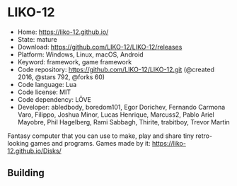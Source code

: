 # LIKO-12

- Home: https://liko-12.github.io/
- State: mature
- Download: https://github.com/LIKO-12/LIKO-12/releases
- Platform: Windows, Linux, macOS, Android
- Keyword: framework, game framework
- Code repository: https://github.com/LIKO-12/LIKO-12.git (@created 2016, @stars 792, @forks 60)
- Code language: Lua
- Code license: MIT
- Code dependency: LÖVE
- Developer: abledbody, boredom101, Egor Dorichev, Fernando Carmona Varo, Filippo, Joshua Minor, Lucas Henrique, Marcuss2, Pablo Ariel Mayobre, Phil Hagelberg, Rami Sabbagh, Thirite, trabitboy, Trevor Martin

Fantasy computer that you can use to make, play and share tiny retro-looking games and programs.
Games made by it: https://liko-12.github.io/Disks/

## Building
